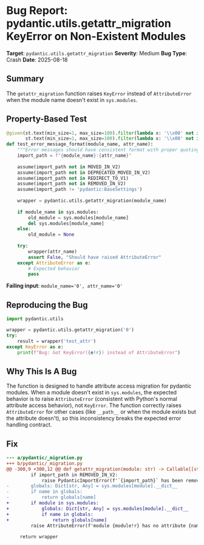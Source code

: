 # Bug Report: pydantic.utils.getattr_migration KeyError on Non-Existent Modules

**Target**: `pydantic.utils.getattr_migration`
**Severity**: Medium
**Bug Type**: Crash
**Date**: 2025-08-18

## Summary

The `getattr_migration` function raises `KeyError` instead of `AttributeError` when the module name doesn't exist in `sys.modules`.

## Property-Based Test

```python
@given(st.text(min_size=1, max_size=100).filter(lambda x: '\\x00' not in x), 
       st.text(min_size=1, max_size=100).filter(lambda x: '\\x00' not in x and x != '__path__'))
def test_error_message_format(module_name, attr_name):
    """Error messages should have consistent format with proper quoting."""
    import_path = f"{module_name}:{attr_name}"
    
    assume(import_path not in MOVED_IN_V2)
    assume(import_path not in DEPRECATED_MOVED_IN_V2)
    assume(import_path not in REDIRECT_TO_V1)
    assume(import_path not in REMOVED_IN_V2)
    assume(import_path != 'pydantic:BaseSettings')
    
    wrapper = pydantic.utils.getattr_migration(module_name)
    
    if module_name in sys.modules:
        old_module = sys.modules[module_name]
        del sys.modules[module_name]
    else:
        old_module = None
    
    try:
        wrapper(attr_name)
        assert False, "Should have raised AttributeError"
    except AttributeError as e:
        # Expected behavior
        pass
```

**Failing input**: `module_name='0', attr_name='0'`

## Reproducing the Bug

```python
import pydantic.utils

wrapper = pydantic.utils.getattr_migration('0')
try:
    result = wrapper('test_attr')
except KeyError as e:
    print(f"Bug: Got KeyError({e!r}) instead of AttributeError")
```

## Why This Is A Bug

The function is designed to handle attribute access migration for pydantic modules. When a module doesn't exist in `sys.modules`, the expected behavior is to raise `AttributeError` (consistent with Python's normal attribute access behavior), not `KeyError`. The function correctly raises `AttributeError` for other cases (like `__path__` or when the module exists but the attribute doesn't), so this inconsistency breaks the expected error handling contract.

## Fix

```diff
--- a/pydantic/_migration.py
+++ b/pydantic/_migration.py
@@ -300,9 +300,12 @@ def getattr_migration(module: str) -> Callable[[str], Any]:
         if import_path in REMOVED_IN_V2:
             raise PydanticImportError(f'`{import_path}` has been removed in V2.')
-        globals: Dict[str, Any] = sys.modules[module].__dict__
-        if name in globals:
-            return globals[name]
+        if module in sys.modules:
+            globals: Dict[str, Any] = sys.modules[module].__dict__
+            if name in globals:
+                return globals[name]
         raise AttributeError(f'module {module!r} has no attribute {name!r}')
 
     return wrapper
```